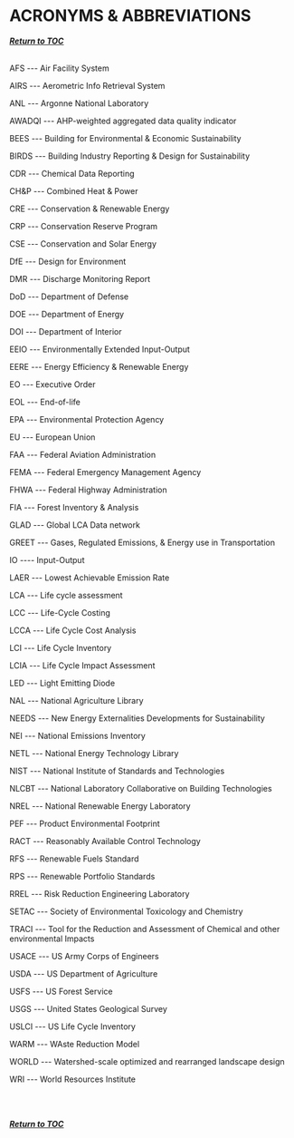 # ACRONYMS &amp; ABBREVIATIONS

[**_Return to TOC_**](./2019_Coordination_Report.md)
<br>
<br>


AFS ---                Air Facility System

AIRS ---               Aerometric Info Retrieval System

ANL   ---             Argonne National Laboratory

AWADQI ---               AHP-weighted aggregated data quality indicator

BEES   ---             Building for Environmental &amp; Economic Sustainability

BIRDS  ---              Building Industry Reporting &amp; Design for Sustainability

CDR    ---            Chemical Data Reporting

CH&amp;P  ---              Combined Heat &amp; Power

CRE   ---             Conservation &amp; Renewable Energy

CRP   ---             Conservation Reserve Program

CSE  ---              Conservation and Solar Energy

DfE    ---            Design for Environment

DMR   ---             Discharge Monitoring Report

DoD   ---             Department of Defense

DOE  ---              Department of Energy

DOI   ---             Department of Interior

EEIO  ---              Environmentally Extended Input-Output

EERE   ---             Energy Efficiency &amp; Renewable Energy

EO    ---            Executive Order

EOL   ---             End-of-life

EPA   ---             Environmental Protection Agency

EU    ---            European Union

FAA   ---             Federal Aviation Administration

FEMA   ---             Federal Emergency Management Agency

FHWA   ---             Federal Highway Administration

FIA    ---            Forest Inventory &amp; Analysis

GLAD   ---             Global LCA Data network

GREET  ---              Gases, Regulated Emissions, &amp; Energy use in Transportation

IO  ----              Input-Output

LAER  ---              Lowest Achievable Emission Rate

LCA   ---             Life cycle assessment

LCC   ---             Life-Cycle Costing

LCCA    ---            Life Cycle Cost Analysis

LCI   ---             Life Cycle Inventory

LCIA  ---              Life Cycle Impact Assessment

LED   ---             Light Emitting Diode

NAL   ---             National Agriculture Library

NEEDS ---               New Energy Externalities Developments for Sustainability

NEI   ---             National Emissions Inventory

NETL  ---              National Energy Technology Library

NIST  ---              National Institute of Standards and Technologies

NLCBT   ---             National Laboratory Collaborative on Building Technologies

NREL   ---             National Renewable Energy Laboratory

PEF     ---           Product Environmental Footprint

RACT    ---            Reasonably Available Control Technology

RFS     ---           Renewable Fuels Standard

RPS    ---            Renewable Portfolio Standards

RREL    ---            Risk Reduction Engineering Laboratory

SETAC   ---             Society of Environmental Toxicology and Chemistry

TRACI   ---             Tool for the Reduction and Assessment of Chemical and other environmental Impacts

USACE   ---             US Army Corps of Engineers

USDA      ---          US Department of Agriculture

USFS     ---           US Forest Service

USGS    ---            United States Geological Survey

USLCI    ---            US Life Cycle Inventory

WARM   ---             WAste Reduction Model

WORLD  ---              Watershed-scale optimized and rearranged landscape design

WRI   ---             World Resources Institute

<br>
<br>


[**_Return to TOC_**](./2019_Coordination_Report.md)

